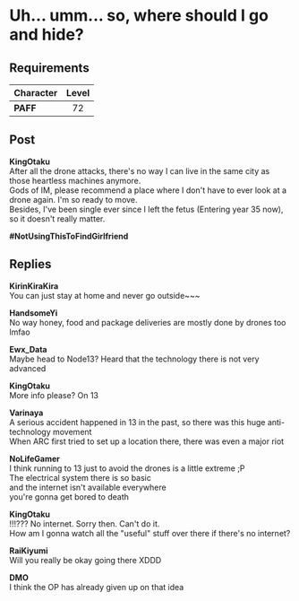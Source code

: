 # Uh... umm... so, where should I go and hide?
## Requirements
|Character|Level|
|---------|:---:|
|**PAFF** | 72  |

## Post
**KingOtaku**<br>
After all the drone attacks, there's no way I can live in the same city as those heartless machines anymore.<br>
Gods of IM, please recommend a place where I don't have to ever look at a drone again. I'm so ready to move.<br>
Besides, I've been single ever since I left the fetus (Entering year 35 now), so it doesn't really matter.

**\#NotUsingThisToFindGirlfriend**
## Replies
**KirinKiraKira**<br>
You can just stay at home and never go outside\~\~\~

**HandsomeYi**<br>
No way honey, food and package deliveries are mostly done by drones too lmfao

**Ewx_Data**<br>
Maybe head to Node13? Heard that the technology there is not very advanced

**KingOtaku**<br>
More info please? On 13

**Varinaya**<br>
A serious accident happened in 13 in the past, so there was this huge anti\-technology movement<br>
When ARC first tried to set up a location there, there was even a major riot

**NoLifeGamer**<br>
I think running to 13 just to avoid the drones is a little extreme  ;P<br>
The electrical system there is so basic<br>
and the internet isn't available everywhere<br>
you're gonna get bored to death

**KingOtaku**<br>
!!!??? No internet. Sorry then. Can't do it. <br>
How am I gonna watch all the "useful" stuff over there if there's no internet?

**RaiKiyumi**<br>
Will you really be okay going there XDDD

**DMO**<br>
I think the OP has already given up on that idea

